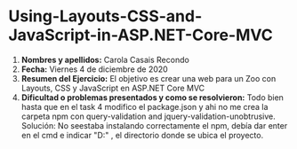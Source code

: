 # Using-Layouts-CSS-and-JavaScript-in-ASP.NET-Core-MVC

1. **Nombres y apellidos:** Carola Casais Recondo
2. **Fecha:** Viernes 4 de diciembre de 2020
3. **Resumen del Ejercicio:** El objetivo es crear una web para un Zoo con Layouts, CSS y JavaScript en ASP.NET Core MVC
4. **Dificultad o problemas presentados y como se resolvieron:** Todo bien hasta que en el task 4 modifico el package.json y ahi no me crea la carpeta npm 
con query-validation and jquery-validation-unobtrusive. Solución: No seestaba instalando correctamente el npm, debía dar enter en el cmd e indicar "D:" , el directorio donde se ubica el proyecto.
